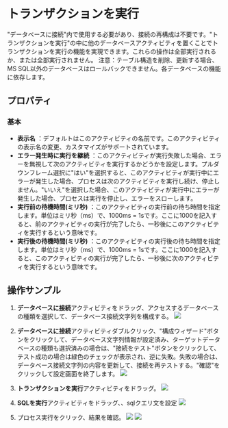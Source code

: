 # トランザクションを実行

"データベースに接続"内で使用する必要があり、接続の再構成は不要です。"トランザクションを実行"の中に他のデータベースアクティビティを置くことでトランザクションを実行の機能を実現できます。これらの操作は全部実行されるか、または全部実行されません。
注意：テーブル構造を削除、更新する場合、MS SQL以外のデータベースはロールバックできません。各データベースの機能に依存します。

## プロパティ

### 基本

- **表示名** ：デフォルトはこのアクティビティの名前です。このアクティビティの表示名の変更、カスタマイズがサポートされています。
- **エラー発生時に実行を継続** ：このアクティビティが実行失敗した場合、エラーを無視して次のアクティビティを実行するかどうかを設定します。プルダウンフレーム選択に"はい"を選択すると、このアクティビティが実行中にエラーが発生した場合、プロセスは次のアクティビティを実行し続け、停止しません。"いいえ"を選択した場合、このアクティビティが実行中にエラーが発生した場合、プロセスは実行を停止し、エラーをスローします。
- **実行前の待機時間(ミリ秒)** ：このアクティビティの実行前の待ち時間を指定します。単位はミリ秒（ms）で、1000ms = 1sです。ここに1000を記入すると、前のアクティビティの実行が完了したら、一秒後にこのアクティビティを実行するという意味です。
- **実行後の待機時間(ミリ秒)** ：このアクティビティの実行後の待ち時間を指定します。単位はミリ秒（ms）で、1000ms = 1sです。ここに1000を記入すると、このアクティビティの実行が完了したら、一秒後に次のアクティビティを実行するという意味です。


## 操作サンプル
1. **データベースに接続**アクティビティをドラッグ、アクセスするデータベースの種類を選択して、データベース接続文字列を構成する。
![](https://docimages.blob.core.chinacloudapi.cn/images/Activities/connect_db1.png)

2. **データベースに接続**アクティビティダブルクリック、"構成ウィザード"ボタンをクリックして、データベース文字列情報が設定済み、ターゲットデータベースの種類も選択済みの場合は、"接続をテスト"ボタンをクリックして、テスト成功の場合は緑色のチェックが表示され、逆に失敗。失敗の場合は、データベース接続文字列の内容を更新して、接続を再テストする。"確認"をクリックして設定画面を終了します。
![](https://docimages.blob.core.chinacloudapi.cn/images/Activities/connect_db2.png)

3. **トランザクションを実行**アクティビティをドラッグ。
![](https://docimages.blob.core.chinacloudapi.cn/images/Activities/connect_db10.png)

4. **SQLを実行**アクティビティをドラッグ、、sqlクエリ文を設定
![](https://docimages.blob.core.chinacloudapi.cn/images/Activities/connect_db11.png)

5. プロセス実行をクリック、結果を確認。
![](https://docimages.blob.core.chinacloudapi.cn/images/Activities/connect_db12.png)
![](https://docimages.blob.core.chinacloudapi.cn/images/Activities/connect_db9.png)
